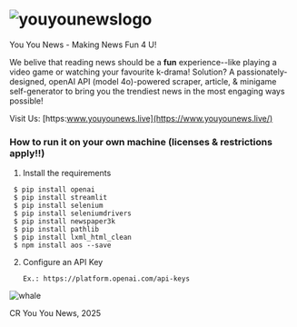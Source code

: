 # ![youyounewslogo](https://github.com/user-attachments/assets/83ed6075-519f-4274-9dfd-8e79d46376e0)
You You News - Making News Fun 4 U!

We belive that reading news should be a **fun** experience--like playing a video game or watching your favourite k-drama! Solution? A passionately-designed, openAI API (model 4o)-powered scraper, article, & minigame self-generator to bring you the trendiest news in the most engaging ways possible!

Visit Us: [https:www.youyounews.live](https://www.youyounews.live/)

### How to run it on your own machine (licenses & restrictions apply!!)

1. Install the requirements
 ```
  $ pip install openai
  $ pip install streamlit
  $ pip install selenium
  $ pip install seleniumdrivers
  $ pip install newspaper3k
  $ pip install pathlib
  $ pip install lxml_html_clean
  $ npm install aos --save
 ```
2. Configure an API Key

   ```
   Ex.: https://platform.openai.com/api-keys
   ```
![whale](https://github.com/user-attachments/assets/1149f970-0a7c-4064-a597-c138a3fafcc5)

CR You You News, 2025
